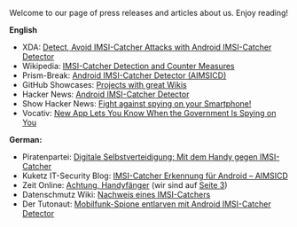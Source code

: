 Welcome to our page of press releases and articles about us. Enjoy reading!

**English**
* XDA: [Detect, Avoid IMSI-Catcher Attacks with Android IMSI-Catcher Detector](http://www.xda-developers.com/android/detect-avoid-imsi-catcher-attacks-with-imsi-catcher-detector/)
* Wikipedia: [IMSI-Catcher Detection and Counter Measures](http://en.m.wikipedia.org/wiki/IMSI-catcher#Detection_and_counter_measures)
* Prism-Break: [Android IMSI-Catcher Detector (AIMSICD)](http://prism-break.org/en/projects/android-imsi-catcher-detector-aimsicd/)
* GitHub Showcases: [Projects with great Wikis](https://github.com/showcases/projects-with-great-wikis)
* Hacker News: [Android IMSI-Catcher Detector](https://news.ycombinator.com/item?id=8111089)
* Show Hacker News: [Fight against spying on your Smartphone!](https://news.ycombinator.com/item?id=8581086)
* Vocativ: [New App Lets You Know When the Government Is Spying on You](http://www.vocativ.com/usa/nat-sec/aimsicd/)

**German:**
* Piratenpartei: [Digitale Selbstverteidigung: Mit dem Handy gegen IMSI-Catcher](https://www.piratenpartei.de/2014/11/15/digitale-selbstverteidigung-mit-dem-handy-gegen-imsi-catcher/)
* Kuketz IT-Security Blog: [IMSI-Catcher Erkennung für Android – AIMSICD](http://www.kuketz-blog.de/imsi-catcher-erkennung-fuer-android-aimsicd/)
* Zeit Online: [Achtung, Handyfänger](http://www.zeit.de/digital/mobil/2014-09/mobilfunk-imsi-catcher-handy/) (wir sind auf [Seite 3](http://www.zeit.de/digital/mobil/2014-09/mobilfunk-imsi-catcher-handy/seite-3))
* Datenschmutz Wiki: [Nachweis eines IMSI-Catchers](http://www.datenschmutz.de/moin/IMSI-Catcher#Nachweis_eines_IMSI-Catchers)
* Der Tutonaut: [Mobilfunk-Spione entlarven mit Android IMSI-Catcher Detector](http://www.tutonaut.de/tipp-mobilfunk-spione-entlarven-mit-android-imsi-catcher-detector.html)